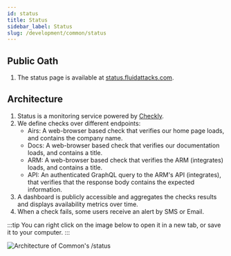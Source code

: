 ```yaml
---
id: status
title: Status
sidebar_label: Status
slug: /development/common/status
---
```


## Public Oath

1. The status page is available at
   [status.fluidattacks.com](https://status.fluidattacks.com).

## Architecture

1. Status is a monitoring service
   powered by [Checkly](https://www.checklyhq.com).
1. We define checks over different endpoints:
   - Airs: A web-browser based check
     that verifies our home page loads,
     and contains the company name.
   - Docs: A web-browser based check
     that verifies our documentation loads,
     and contains a title.
   - ARM: A web-browser based check
     that verifies the ARM (integrates) loads,
     and contains a title.
   - API: An authenticated GraphQL query to the ARM's API (integrates),
     that verifies that the response body
     contains the expected information.
1. A dashboard is publicly accessible
   and aggregates the checks results
   and displays availability metrics over time.
1. When a check fails,
   some users receive an alert by SMS or Email.

:::tip
You can right click on the image below
to open it in a new tab,
or save it to your computer.
:::

![Architecture of Common's /status](./status-arch.dot.svg)
